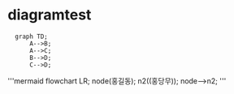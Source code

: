# diagramtest

```mermaid
  graph TD;
      A-->B;
      A-->C;
      B-->D;
      C-->D;
```

'''mermaid
flowchart LR;
node(홍길동);
n2((홍당무));
node-->n2;
'''
